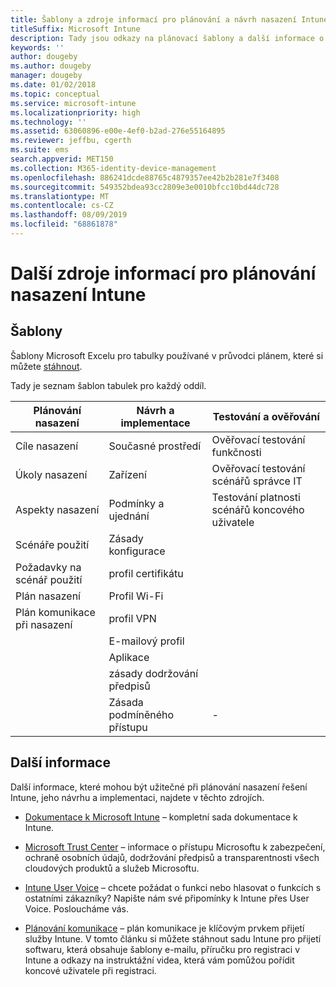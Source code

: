 ```yaml
---
title: Šablony a zdroje informací pro plánování a návrh nasazení Intune
titleSuffix: Microsoft Intune
description: Tady jsou odkazy na plánovací šablony a další informace o Intune, které mohou být užitečné při plánování nasazení a implementaci Microsoft Intune.
keywords: ''
author: dougeby
ms.author: dougeby
manager: dougeby
ms.date: 01/02/2018
ms.topic: conceptual
ms.service: microsoft-intune
ms.localizationpriority: high
ms.technology: ''
ms.assetid: 63060896-e00e-4ef0-b2ad-276e55164895
ms.reviewer: jeffbu, cgerth
ms.suite: ems
search.appverid: MET150
ms.collection: M365-identity-device-management
ms.openlocfilehash: 886241dcde88765c4879357ee42b2b281e7f3408
ms.sourcegitcommit: 549352bdea93cc2809e3e0010bfcc10bd44dc728
ms.translationtype: MT
ms.contentlocale: cs-CZ
ms.lasthandoff: 08/09/2019
ms.locfileid: "68861878"
---
```

# <a name="additional-resources-for-planning-your-intune-deployment"></a>Další zdroje informací pro plánování nasazení Intune

## <a name="templates"></a>Šablony

Šablony Microsoft Excelu pro tabulky používané v průvodci plánem, které si můžete [stáhnout](https://gallery.technet.microsoft.com/Intune-deployment-planning-fae156c2?redir=0).

Tady je seznam šablon tabulek pro každý oddíl.

|Plánování nasazení  |Návrh a implementace   |Testování a ověřování |
|-----|----- |------|
| Cíle nasazení |Současné prostředí|Ověřovací testování funkčnosti|
| Úkoly nasazení |Zařízení|Ověřovací testování scénářů správce IT|
| Aspekty nasazení |Podmínky a ujednání|Testování platnosti scénářů koncového uživatele|
| Scénáře použití |Zásady konfigurace| |
| Požadavky na scénář použití |profil certifikátu| |
| Plán nasazení |Profil Wi-Fi| |
| Plán komunikace při nasazení|profil VPN| |
| |  E-mailový profil | |
| | Aplikace | |
| | zásady dodržování předpisů | |
| | Zásada podmíněného přístupu|-|

## <a name="further-reading"></a>Další informace

Další informace, které mohou být užitečné při plánování nasazení řešení Intune, jeho návrhu a implementaci, najdete v těchto zdrojích.

- [Dokumentace k Microsoft Intune](http://docs.microsoft.com/intune/) – kompletní sada dokumentace k Intune.

- [Microsoft Trust Center](https://www.microsoft.com/TrustCenter) – informace o přístupu Microsoftu k zabezpečení, ochraně osobních údajů, dodržování předpisů a transparentnosti všech cloudových produktů a služeb Microsoftu.

- [Intune User Voice](https://microsoftintune.uservoice.com/) – chcete požádat o funkci nebo hlasovat o funkcích s ostatními zákazníky? Napište nám své připomínky k Intune přes User Voice. Posloucháme vás.

- [Plánování komunikace](migration-guide-communication-plan.md) – plán komunikace je klíčovým prvkem přijetí služby Intune. V tomto článku si můžete stáhnout sadu Intune pro přijetí softwaru, která obsahuje šablony e-mailu, příručku pro registraci v Intune a odkazy na instruktážní videa, která vám pomůžou pořídit koncové uživatele při registraci.
